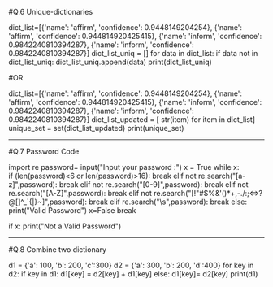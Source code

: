 #Q.6  Unique-dictionaries


dict_list=[{'name': 'affirm', 'confidence': 0.9448149204254}, {'name': 'affirm', 'confidence': 0.944814920425415}, {'name': 'inform', 'confidence': 0.9842240810394287}, {'name': 'inform', 'confidence': 0.9842240810394287}] 
dict_list_uniq = []
for data in dict_list:
    if data not in dict_list_uniq:
        dict_list_uniq.append(data)
print(dict_list_uniq)

#OR


dict_list=[{'name': 'affirm', 'confidence': 0.9448149204254}, {'name': 'affirm', 'confidence': 0.944814920425415}, {'name': 'inform', 'confidence': 0.9842240810394287}, {'name': 'inform', 'confidence': 0.9842240810394287}] 
dict_list_updated = [ str(item) for item in dict_list]
unique_set = set(dict_list_updated)
print(unique_set)

-----------------------------------------------------------------------------------------------------------------------
#Q.7 Password Code

import re
password= input("Input your password :")
x = True
while x:  
    if (len(password)<6 or len(password)>16):
        break
    elif not re.search("[a-z]",password):
        break
    elif not re.search("[0-9]",password):
        break
    elif not re.search("[A-Z]",password):
        break
    elif not re.search("[!\"#$%&'()*+,-./:;<=>?@[\]^_`{|}~]",password):
        break
    elif re.search("\s",password):
        break
    else:
        print("Valid Password")
        x=False
        break

if x:
    print("Not a Valid Password")

---------------------------------------------------------------------------------------------------------
#Q.8  Combine two dictionary


d1 = {'a': 100, 'b': 200, 'c':300}
d2 = {'a': 300, 'b': 200, 'd':400}
for key in d2:
    if key in d1:
        d1[key] = d2[key] + d1[key]
    else:
        d1[key]= d2[key]
print(d1)

